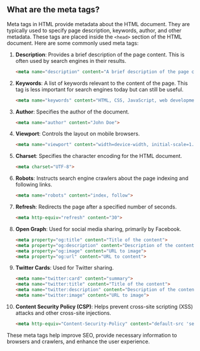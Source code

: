## What are the meta tags?

Meta tags in HTML provide metadata about the HTML document. They are typically used to specify page description, keywords, author, and other metadata. These tags are placed inside the `<head>` section of the HTML document. Here are some commonly used meta tags:

1. **Description**: Provides a brief description of the page content. This is often used by search engines in their results.
   ```html
   <meta name="description" content="A brief description of the page content">
   ```

2. **Keywords**: A list of keywords relevant to the content of the page. This tag is less important for search engines today but can still be useful.
   ```html
   <meta name="keywords" content="HTML, CSS, JavaScript, web development">
   ```

3. **Author**: Specifies the author of the document.
   ```html
   <meta name="author" content="John Doe">
   ```

4. **Viewport**: Controls the layout on mobile browsers.
   ```html
   <meta name="viewport" content="width=device-width, initial-scale=1.0">
   ```

5. **Charset**: Specifies the character encoding for the HTML document.
   ```html
   <meta charset="UTF-8">
   ```

6. **Robots**: Instructs search engine crawlers about the page indexing and following links.
   ```html
   <meta name="robots" content="index, follow">
   ```

7. **Refresh**: Redirects the page after a specified number of seconds.
   ```html
   <meta http-equiv="refresh" content="30">
   ```

8. **Open Graph**: Used for social media sharing, primarily by Facebook.
   ```html
   <meta property="og:title" content="Title of the content">
   <meta property="og:description" content="Description of the content">
   <meta property="og:image" content="URL to image">
   <meta property="og:url" content="URL to content">
   ```

9. **Twitter Cards**: Used for Twitter sharing.
   ```html
   <meta name="twitter:card" content="summary">
   <meta name="twitter:title" content="Title of the content">
   <meta name="twitter:description" content="Description of the content">
   <meta name="twitter:image" content="URL to image">
   ```

10. **Content Security Policy (CSP)**: Helps prevent cross-site scripting (XSS) attacks and other cross-site injections.
    ```html
    <meta http-equiv="Content-Security-Policy" content="default-src 'self'; script-src 'self' example.com">
    ```

These meta tags help improve SEO, provide necessary information to browsers and crawlers, and enhance the user experience.
